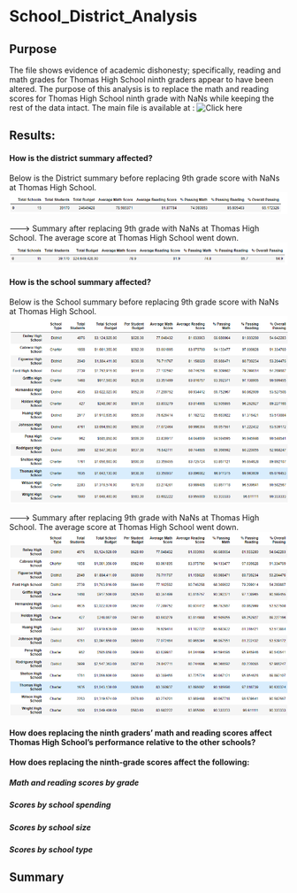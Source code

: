 # School_District_Analysis

## Purpose
The file shows evidence of academic dishonesty; specifically, reading and math grades for Thomas High School ninth graders appear to have been altered. The purpose of this analysis is to replace the math and reading scores for Thomas High School ninth grade with NaNs while keeping the rest of the data intact. 
The main file is available at : ![Click here](https://github.com/dhaval-28/School_District_Analysis/blob/main/PyCitySchools_Challenge.ipynb)


## Results:

#### How is the district summary affected?
Below is the District summary before replacing 9th grade score with NaNs at Thomas High School. 
![District Summary after replacing 9th grade and THS](https://github.com/dhaval-28/School_District_Analysis/blob/main/District_Summary_BeforeReplacement.png)

---> Summary after replacing 9th grade with NaNs at Thomas High School.  The average score at Thomas High School went down. 
![District Summary before replacing 9th grade and THS](https://github.com/dhaval-28/School_District_Analysis/blob/main/District_Summary_AfterReplacement.png)

#### How is the school summary affected?
Below is the School summary before replacing 9th grade score with NaNs at Thomas High School. 
![School Summary after replacing 9th grade and THS](https://github.com/dhaval-28/School_District_Analysis/blob/main/School_Summary_AfterReplacement.png)

---> Summary after replacing 9th grade with NaNs at Thomas High School.  The average score at Thomas High School went down. 
![School Summary before replacing 9th grade and THS](https://github.com/dhaval-28/School_District_Analysis/blob/main/School_Summary_BeforeReplacement.png)

#### How does replacing the ninth graders’ math and reading scores affect Thomas High School’s performance relative to the other schools?
#### How does replacing the ninth-grade scores affect the following:
##### Math and reading scores by grade
##### Scores by school spending
##### Scores by school size
##### Scores by school type
 

## Summary
